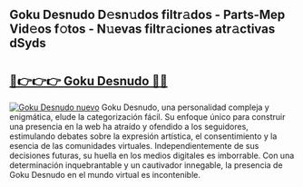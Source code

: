 ## Goku Desnudo D𝚎sn𝚞dos filtr𝚊dos - Parts-Mep Vid𝚎os f𝚘tos - N𝚞evas filtr𝚊ciones atr𝚊ctivas dSyds

# <h2><a href="http://mb82g4s.tromn.icu/?c=Goku+Desnudo">🔗👉👉👉 Goku Desnudo 🔗🔗</a></h2>

[![Goku Desnudo nuevo](https://i.imgur.com/pEAQMta.gif)](http://mb82g4s.tromn.icu/?c=Goku+Desnudo)
Goku Desnudo, una personalidad compleja y enigmática, elude la categorización fácil. Su enfoque único para construir una presencia en la web ha atraído y ofendido a los seguidores, estimulando debates sobre la expresión artística, el consentimiento y la esencia de las comunidades virtuales. Independientemente de sus decisiones futuras, su huella en los medios digitales es imborrable. Con una determinación inquebrantable y un cautivador innegable, la presencia de Goku Desnudo en el mundo virtual es incontenible.
